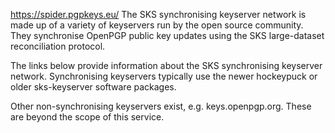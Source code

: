 https://spider.pgpkeys.eu/
The SKS synchronising keyserver network is made up of a variety of keyservers run by the open source community. They synchronise OpenPGP public key updates using the SKS large-dataset reconciliation protocol.

The links below provide information about the SKS synchronising keyserver network. Synchronising keyservers typically use the newer hockeypuck or older sks-keyserver software packages.

Other non-synchronising keyservers exist, e.g. keys.openpgp.org. These are beyond the scope of this service.